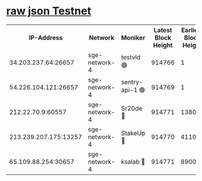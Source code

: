 
[raw json Testnet](https://rpc-check.sget.stavr.tech/sget/rpc-sget-result.json)
=


<table><tr><th>IP-Address</th><th>Network</th><th>Moniker</th><th>Latest Block Height</th><th>Earliest Block Height</th><th>Catching Up</th><th>Tx Index</th><th>Voting Power</th><th>Scan Time</th></tr><tr><td>34.203.237.64:26657</td><td>sge-network-4</td><td>testvld 🟢</td><td>914766</td><td>1</td><td>False</td><td>on</td><td>0</td><td>2024-01-01T23:40:40.227712541UTC</td></tr><tr><td>54.226.104.121:26657</td><td>sge-network-4</td><td>sentry-api-1 🟢</td><td>914769</td><td>1</td><td>False</td><td>on</td><td>0</td><td>2024-01-01T23:40:55.192238977UTC</td></tr><tr><td>212.22.70.9:60557</td><td>sge-network-4</td><td>Sr20de 🔴</td><td>914771</td><td>138001</td><td>False</td><td>on</td><td>99</td><td>2024-01-01T23:41:06.800883838UTC</td></tr><tr><td>213.239.207.175:13257</td><td>sge-network-4</td><td>StakeUp 🔴</td><td>914770</td><td>411001</td><td>False</td><td>off</td><td>100</td><td>2024-01-01T23:41:03.615228479UTC</td></tr><tr><td>65.109.88.254:30657</td><td>sge-network-4</td><td>ksalab 🔴</td><td>914771</td><td>890001</td><td>False</td><td>off</td><td>139</td><td>2024-01-01T23:41:06.320844503UTC</td></tr></table>
